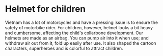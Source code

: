 Helmet for children
=============
Vietnam has a lot of motorcycles and have a pressing issue is to ensure the safety of motorbike rider. For children, however, helmet looks a bit heavy and cumbersome, affecting the child's collarbone development.
Our helmets are made as an airbag. You can pump air into it when use; and withdraw air out from it, fold up easily after use. It also shaped the cartoon characters, superheroes and is colorful to attract children.
